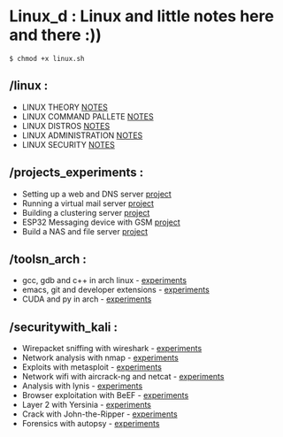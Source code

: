 # Linux_d : Linux and little notes here and there :))

```
$ chmod +x linux.sh 
```
## /linux :
- LINUX THEORY [NOTES](notes/THEORY.MD) 
- LINUX COMMAND PALLETE [NOTES](notes/COMMANDS.MD) 
- LINUX DISTROS [NOTES](notes/DISTROS.MD) 
- LINUX ADMINISTRATION [NOTES](notes/ADMINISTRATION.MD) 
- LINUX SECURITY [NOTES](notes/SECURITY.MD) 

## /projects_experiments :
- Setting up a web and DNS server [project]()
- Running a virtual mail server [project]()
- Building a clustering server [project]()
- ESP32 Messaging device with GSM [project]()
- Build a NAS and file server [project]()

## /toolsn_arch :
- gcc, gdb and c++ in arch linux - [experiments]()
- emacs, git and developer extensions - [experiments]()
- CUDA and py in arch - [experiments]()

## /securitywith_kali :
- Wirepacket sniffing with wireshark - [experiments]()
- Network analysis with nmap - [experiments]()
- Exploits with metasploit - [experiments]()
- Network wifi with aircrack-ng and netcat - [experiments]()
- Analysis with lynis - [experiments]()
- Browser exploitation with BeEF - [experiments]()
- Layer 2 with Yersinia - [experiments]()
- Crack with John-the-Ripper - [experiments]()
- Forensics with autopsy - [experiments]()
